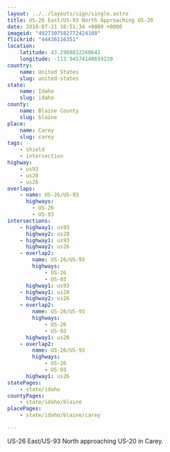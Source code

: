 ```yaml
---
layout: ../../layouts/sign/single.astro
title: US-26 East/US-93 North Approaching US-20
date: 2018-07-21 16:51:34 +0000 +0000
imageid: "4927307582772424108"
flickrid: "44436116351"
location:
    latitude: 43.2960832260641
    longitude: -113.94574140659239
country:
    name: United States
    slug: united-states
state:
    name: Idaho
    slug: idaho
county:
    name: Blaine County
    slug: blaine
place:
    name: Carey
    slug: carey
tags:
    - shield
    - intersection
highway:
    - us93
    - us20
    - us26
overlaps:
    - name: US-26/US-93
      highways:
        - US-26
        - US-93
intersections:
    - highway1: us93
      highway2: us20
    - highway1: us93
      highway2: us26
    - overlap2:
        name: US-26/US-93
        highways:
            - US-26
            - US-93
      highway1: us93
    - highway1: us20
      highway2: us26
    - overlap2:
        name: US-26/US-93
        highways:
            - US-26
            - US-93
      highway1: us20
    - overlap2:
        name: US-26/US-93
        highways:
            - US-26
            - US-93
      highway1: us26
statePages:
    - state/idaho
countyPages:
    - state/idaho/blaine
placePages:
    - state/idaho/blaine/carey

---
```

US-26 East/US-93 North approaching US-20 in Carey.